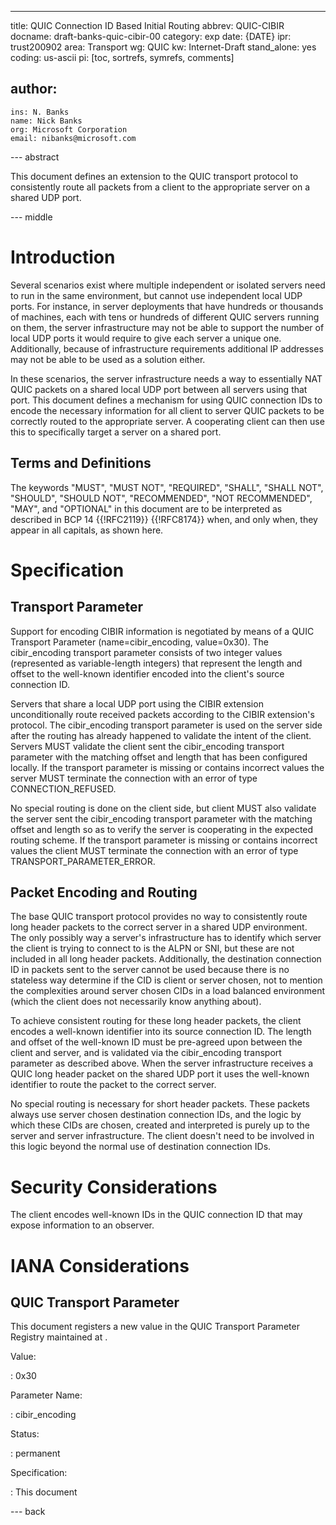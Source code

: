 ---
title: QUIC Connection ID Based Initial Routing
abbrev: QUIC-CIBIR
docname: draft-banks-quic-cibir-00
category: exp
date: {DATE}
ipr: trust200902
area: Transport
wg: QUIC
kw: Internet-Draft
stand_alone: yes
coding: us-ascii
pi: [toc, sortrefs, symrefs, comments]

author:
  -
    ins: N. Banks
    name: Nick Banks
    org: Microsoft Corporation
    email: nibanks@microsoft.com

--- abstract

This document defines an extension to the QUIC transport protocol to
consistently route all packets from a client to the appropriate server on a
shared UDP port.

--- middle

# Introduction

Several scenarios exist where multiple independent or isolated servers need to
run in the same environment, but cannot use independent local UDP ports.  For
instance, in server deployments that have hundreds or thousands of machines,
each with tens or hundreds of different QUIC servers running on them, the
server infrastructure may not be able to support the number of local UDP ports
it would require to give each server a unique one.  Additionally, because of
infrastructure requirements additional IP addresses may not be able to be used
as a solution either.

In these scenarios, the server infrastructure needs a way to essentially NAT
QUIC packets on a shared local UDP port between all servers using that port.
This document defines a mechanism for using QUIC connection IDs to encode the
necessary information for all client to server QUIC packets to be correctly
routed to the appropriate server.  A cooperating client can then use this to
specifically target a server on a shared port.

## Terms and Definitions

The keywords "MUST", "MUST NOT", "REQUIRED", "SHALL", "SHALL NOT", "SHOULD",
"SHOULD NOT", "RECOMMENDED", "NOT RECOMMENDED", "MAY", and "OPTIONAL" in this
document are to be interpreted as described in BCP 14 {{!RFC2119}} {{!RFC8174}}
when, and only when, they appear in all capitals, as shown here.

# Specification

## Transport Parameter

Support for encoding CIBIR information is negotiated by means of a QUIC
Transport Parameter (name=cibir_encoding, value=0x30).  The cibir_encoding
transport parameter consists of two integer values (represented as
variable-length integers) that represent the length and offset to the
well-known identifier encoded into the client's source connection ID.

Servers that share a local UDP port using the CIBIR extension unconditionally
route received packets according to the CIBIR extension's protocol.  The
cibir_encoding transport parameter is used on the server side after the routing
has already happened to validate the intent of the client.  Servers MUST
validate the client sent the cibir_encoding transport parameter with the
matching offset and length that has been configured locally.  If the transport
parameter is missing or contains incorrect values the server MUST terminate the
connection with an error of type CONNECTION_REFUSED.

No special routing is done on the client side, but client MUST also validate
the server sent the cibir_encoding transport parameter with the matching offset
and length so as to verify the server is cooperating in the expected routing
scheme.  If the transport parameter is missing or contains incorrect values the
client MUST terminate the connection with an error of type
TRANSPORT_PARAMETER_ERROR.

## Packet Encoding and Routing

The base QUIC transport protocol provides no way to consistently route long
header packets to the correct server in a shared UDP environment.  The only
possibly way a server's infrastructure has to identify which server the client
is trying to connect to is the ALPN or SNI, but these are not included in all
long header packets.  Additionally, the destination connection ID in packets
sent to the server cannot be used because there is no stateless way determine if
the CID is client or server chosen, not to mention the complexities around
server chosen CIDs in a load balanced environment (which the client does not
necessarily know anything about).

To achieve consistent routing for these long header packets, the client encodes
a well-known identifier into its source connection ID.  The length and offset of
the well-known ID must be pre-agreed upon between the client and server, and is
validated via the cibir_encoding transport parameter as described above.  When
the server infrastructure receives a QUIC long header packet on the shared UDP
port it uses the well-known identifier to route the packet to the correct
server.

No special routing is necessary for short header packets.  These packets always
use server chosen destination connection IDs, and the logic by which these CIDs
 are chosen, created and interpreted is purely up to the server and server
infrastructure.  The client doesn't need to be involved in this logic beyond the
normal use of destination connection IDs.

# Security Considerations

The client encodes well-known IDs in the QUIC connection ID that may expose
information to an observer.

# IANA Considerations

## QUIC Transport Parameter

This document registers a new value in the QUIC Transport Parameter Registry
maintained at
[](https://www.iana.org/assignments/quic/quic.xhtml#quic-transport).

Value:

: 0x30

Parameter Name:

: cibir_encoding

Status:

: permanent

Specification:

: This document

--- back
